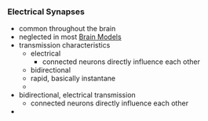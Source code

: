 ### Electrical Synapses
+ common throughout the brain
+ neglected in most [Brain Models](../Brain%20Models/Brain%20Models.md)
+ transmission characteristics
	+ electrical
		+ connected neurons directly influence each other
	+ bidirectional
	+ rapid, basically instantane
	+ 
+ bidirectional, electrical transmission
	+ connected neurons directly influence each other
+ 